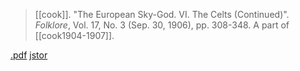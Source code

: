 > [[cook]]. "The European Sky-God. VI. The Celts (Continued)". *Folklore*, Vol. 17, No. 3 (Sep. 30, 1906), pp. 308-348. A part of [[cook1904-1907]].

[.pdf](a-cook1904-7f.pdf) [jstor](https://www.jstor.org/stable/1254425)